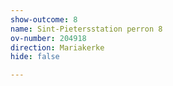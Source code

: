 ```yaml
---
show-outcome: 8
name: Sint-Pietersstation perron 8
ov-number: 204918
direction: Mariakerke
hide: false

---
```

